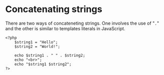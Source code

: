 # Concatenating strings

There are two ways of concateneting strings. One involves the use of "<code>.</code>" and the other is similar to templates literals in JavaScript.

    <?php
        $string1 = "Hello";
        $string2 = "World!";

        echo $string1 . " " . $string2;
        echo "<br>";
        echo "$string1 $string2";
    ?>